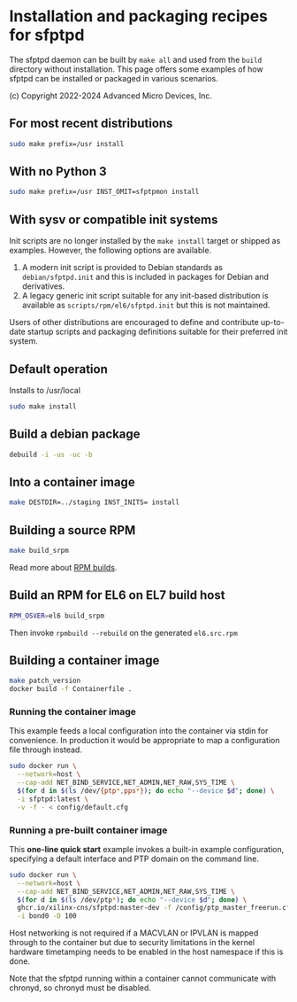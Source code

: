 # Installation and packaging recipes for sfptpd

The sfptpd daemon can be built by `make all` and used from the `build`
directory without installation. This page offers some examples of how sfptpd
can be installed or packaged in various scenarios.

(c) Copyright 2022-2024 Advanced Micro Devices, Inc.

## For most recent distributions

```sh
sudo make prefix=/usr install
```

## With no Python 3

```sh
sudo make prefix=/usr INST_OMIT=sfptpmon install
```

## With sysv or compatible init systems

Init scripts are no longer installed by the `make install` target or shipped
as examples. However, the following options are available.

1. A modern init script is provided to Debian standards as
   `debian/sfptpd.init` and this is included in packages for Debian and
   derivatives.
2. A legacy generic init script suitable for any init-based distribution is
   available as `scripts/rpm/el6/sfptpd.init` but this is not maintained.

Users of other distributions are encouraged to define and contribute up-to-date
startup scripts and packaging definitions suitable for their preferred init
system.

## Default operation

Installs to /usr/local

```sh
sudo make install
```

## Build a debian package

```sh
debuild -i -us -uc -b
```

## Into a container image

```sh
make DESTDIR=../staging INST_INITS= install
```

## Building a source RPM

```sh
make build_srpm
```

Read more about [RPM builds](scripts/rpm/README.md).

## Build an RPM for EL6 on EL7 build host

```sh
RPM_OSVER=el6 build_srpm
```

Then invoke `rpmbuild --rebuild` on the generated `el6.src.rpm`

## Building a container image

```sh
make patch_version
docker build -f Containerfile .
```

### Running the container image

This example feeds a local configuration into the container via stdin for
convenience. In production it would be appropriate to map a configuration
file through instead.

```sh
sudo docker run \
  --network=host \
  --cap-add NET_BIND_SERVICE,NET_ADMIN,NET_RAW,SYS_TIME \
  $(for d in $(ls /dev/{ptp*,pps*}); do echo "--device $d"; done) \
  -i sfptpd:latest \
  -v -f - < config/default.cfg
```

### Running a pre-built container image

This **one-line quick start** example invokes a built-in example configuration, specifying
a default interface and PTP domain on the command line.

```sh
sudo docker run \
  --network=host \
  --cap-add NET_BIND_SERVICE,NET_ADMIN,NET_RAW,SYS_TIME \
  $(for d in $(ls /dev/ptp*); do echo "--device $d"; done) \
  ghcr.io/xilinx-cns/sfptpd:master-dev -f /config/ptp_master_freerun.cfg \
  -i bond0 -D 100
```

Host networking is not required if a MACVLAN or IPVLAN is mapped through to the
container but due to security limitations in the kernel hardware timetamping
needs to be enabled in the host namespace if this is done.

Note that the sfptpd running within a container cannot communicate with
chronyd, so chronyd must be disabled.
